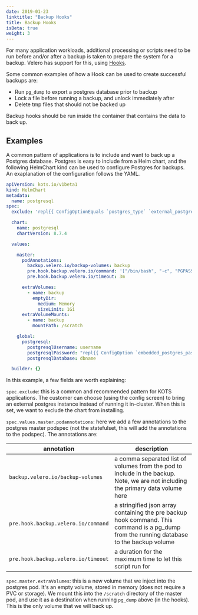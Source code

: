 ```yaml
---
date: 2019-01-23
linktitle: "Backup Hooks"
title: Backup Hooks
isBeta: true
weight: 3
---
```


For many application workloads, additional processing or scripts need to be run before and/or after a backup is taken to prepare the system for a backup. Velero has support for this, using [Hooks](https://velero.io/docs/master/hooks/).

Some common examples of how a Hook can be used to create successful backups are:
- Run `pg_dump` to export a postgres database prior to backup
- Lock a file before running a backup, and unlock immediately after
- Delete tmp files that should not be backed up

Backup hooks should be run inside the container that contains the data to back up.

## Examples
A common pattern of applications is to include and want to back up a Postgres database. Postgres is easy to include from a Helm chart, and the following HelmChart kind can be used to configure Postgres for backups. An exaplanation of the configuration follows the YAML.

```yaml
apiVersion: kots.io/v1beta1
kind: HelmChart
metadata:
  name: postgresql
spec:
  exclude: 'repl{{ ConfigOptionEquals `postgres_type` `external_postgres` }}'

  chart:
    name: postgresql
    chartVersion: 8.7.4

  values:

    master:
      podAnnotations:
        backup.velero.io/backup-volumes: backup
        pre.hook.backup.velero.io/command: '["/bin/bash", "-c", "PGPASSWORD=$POSTGRES_PASSWORD pg_dump -U username -d dbname -h 127.0.0.1 > /scratch/backup.sql"]'
        pre.hook.backup.velero.io/timeout: 3m

      extraVolumes:
        - name: backup
          emptyDir:
            medium: Memory
            sizeLimit: 1Gi
      extraVolumeMounts:
        - name: backup
          mountPath: /scratch

    global:
      postgresql:
        postgresqlUsername: username
        postgresqlPassword: "repl{{ ConfigOption `embedded_postgres_password` }}"
        postgresqlDatabase: dbname

  builder: {}

```

In this example, a few fields are worth explaining:

`spec.exclude`: this is a common and recommended pattern for KOTS applications. The customer can choose (using the config screen) to bring an external postgres instance instead of running it in-cluster. When this is set, we want to exclude the chart from installing.

`spec.values.master.podannotations`: here we add a few annotations to the postgres master podspec (not the statefulset, this will add the annotations to the podspec). The annotations are:

| annotation | description |
|------------|-------------|
| `backup.velero.io/backup-volumes` | a comma separated list of volumes from the pod to include in the backup. Note, we are not including the primary data volume here |
| `pre.hook.backup.velero.io/command` | a stringified json array containing the pre backup hook command. This command is a pg_dump from the running database to the backup volume |
| `pre.hook.backup.velero.io/timeout` | a duration for the maximum time to let this script run for |

`spec.master.extraVolumes`: this is a new volume that we inject into the postgres pod. It's an empty volume, stored in memory (does not require a PVC or storage). We mount this into the `/scratch` directory of the master pod, and use it as a destination when running `pg_dump` above (in the hooks). This is the only volume that we will back up.
